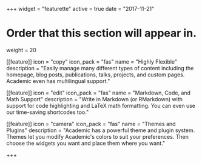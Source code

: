 +++
widget = "featurette"
active = true
date = "2017-11-21"

# Order that this section will appear in.
weight = 20

[[feature]]
  icon = "copy"
  icon_pack = "fas"
  name = "Highly Flexible"
  description = "Easily manage many different types of content including the homepage, blog posts, publications, talks, projects, and custom pages. Academic even has multilingual support."
  
[[feature]]
  icon = "edit"
  icon_pack = "fas"
  name = "Markdown, Code, and Math Support"
  description = "Write in Markdown (or RMarkdown) with support for code highlighting and LaTeX math formatting. You can even use our time-saving shortcodes too."
  
[[feature]]
  icon = "camera"
  icon_pack = "fas"
  name = "Themes and Plugins"
  description = "Academic has a powerful theme and plugin system. Themes let you modify Academic's colors to suit your preferences. Then choose the widgets you want and place them where you want."    

+++
